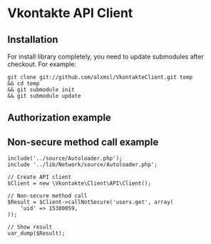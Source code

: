 Vkontakte API Client
============

Installation
-------

For install library completely, you need to update submodules after checkout. For example:

    git clone git://github.com/alxmsl/VkontakteClient.git temp
    && cd temp
    && git submodule init
    && git submodule update

Authorization example
-------



Non-secure method call example
-------

    include('../source/Autoloader.php');
    include '../lib/Network/source/Autoloader.php';

    // Create API client
    $Client = new \Vkontakte\Client\API\Client();

    // Non-secure method call
    $Result = $Client->callNotSecure('users.get', array(
        'uid' => 15380059,
    ));

    // Show result
    var_dump($Result);